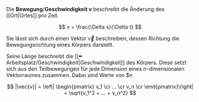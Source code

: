 Die **Bewegung**/**Geschwindigkeit $v$** beschreibt die Änderung des [[Ort|Ortes]] pro Zeit.

$$
v = \frac{\Delta s}{\Delta t}
$$

Sie lässt sich durch einen Vektor $\vec{v}$ beschreiben, dessen Richtung die Bewegungsrichtung eines Körpers darstellt.

Seine Länge beschreibt die [[✒ Arbeitsplatz/Geschwindigkeit|Geschwindigkeit]] des Körpers.
Diese setzt sich aus den Teilbewegungen für jede Dimension eines $n$-dimensionalen Vektorraumes zusammen. Dabei sind Werte von $n

$$
|\vec{v}| = \left|
\begin{pmatrix}
v_1 \cr
... \cr
v_n \cr
\end{pmatrix}\right|
= \sqrt{v_1^2 + ... + v_n^2}
$$